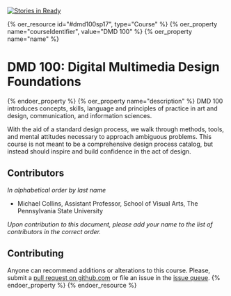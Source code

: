 [![Stories in Ready](https://badge.waffle.io/dmd-program/dmd-100-sp17.png?label=ready&title=Ready)](https://waffle.io/dmd-program/dmd-100-sp17)

{% oer_resource id="#dmd100sp17", type="Course" %}
{% oer_property name="courseIdentifier", value="DMD 100" %}
{% oer_property name="name" %}
# DMD 100: Digital Multimedia Design Foundations
{% endoer_property %}
{% oer_property name="description" %}
DMD 100 introduces concepts, skills, language and principles of practice in art and design, communication, and information sciences.

With the aid of a standard design process, we walk through methods, tools, and mental attitudes necessary to approach ambiguous problems. This course is not meant to be a comprehensive design process catalog, but instead should inspire and build confidence in the act of design.

## Contributors
*In alphabetical order by last name*

- Michael Collins, Assistant Professor, School of Visual Arts, The Pennsylvania State University

*Upon contribution to this document, please add your name to the list of contributors in the correct order.*

## Contributing
Anyone can recommend additions or alterations to this course. Please, submit a [pull request on github.com](https://github.com/dmd-program/dmd-100-sp17) or file an issue in the [issue queue](https://github.com/dmd-program/dmd-100-sp17/issues).
{% endoer_property %}
{% endoer_resource %}